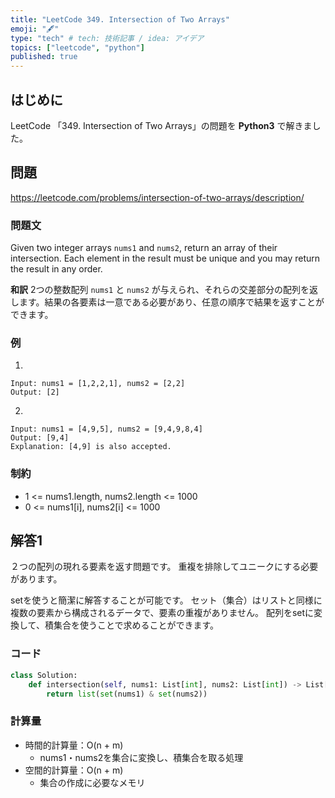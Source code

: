 ```yaml
---
title: "LeetCode 349. Intersection of Two Arrays"
emoji: "🖋"
type: "tech" # tech: 技術記事 / idea: アイデア
topics: ["leetcode", "python"]
published: true
---
```

## はじめに
LeetCode 「349. Intersection of Two Arrays」の問題を **Python3** で解きました。

## 問題
https://leetcode.com/problems/intersection-of-two-arrays/description/

### 問題文
Given two integer arrays `nums1` and `nums2`, return an array of their intersection. Each element in the result must be unique and you may return the result in any order.

**和訳**
2つの整数配列 `nums1` と `nums2` が与えられ、それらの交差部分の配列を返します。結果の各要素は一意である必要があり、任意の順序で結果を返すことができます。

### 例
1.
```
Input: nums1 = [1,2,2,1], nums2 = [2,2]
Output: [2]
```

2.
```
Input: nums1 = [4,9,5], nums2 = [9,4,9,8,4]
Output: [9,4]
Explanation: [4,9] is also accepted.
```

### 制約
- 1 <= nums1.length, nums2.length <= 1000
- 0 <= nums1[i], nums2[i] <= 1000

## 解答1
２つの配列の現れる要素を返す問題です。
重複を排除してユニークにする必要があります。

setを使うと簡潔に解答することが可能です。
セット（集合）はリストと同様に複数の要素から構成されるデータで、要素の重複がありません。
配列をsetに変換して、積集合を使うことで求めることができます。

### コード
```py
class Solution:
    def intersection(self, nums1: List[int], nums2: List[int]) -> List[int]:
        return list(set(nums1) & set(nums2))
```

### 計算量
- 時間的計算量：O(n + m)
    - nums1・nums2を集合に変換し、積集合を取る処理
- 空間的計算量：O(n + m)
    - 集合の作成に必要なメモリ
